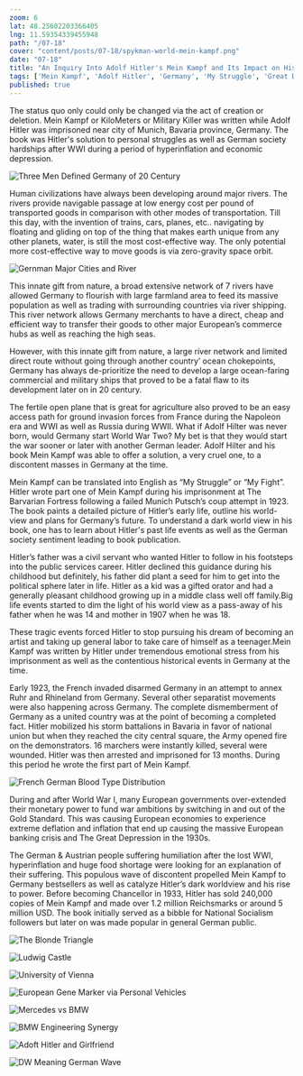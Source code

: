 ```yaml
---
zoom: 6
lat: 48.25602203366405
lng: 11.59354339455948
path: "/07-18"
cover: "content/posts/07-18/spykman-world-mein-kampf.png"
date: "07-18"
title: "An Inquiry Into Adolf Hitler's Mein Kampf and Its Impact on History"
tags: ['Mein Kampf', 'Adolf Hitler', 'Germany', 'My Struggle', 'Great Depression','Economic Recession','Gold Standard','Bank of England','World War II']    
published: true
---
```

The status quo only could only be changed via the act of creation or deletion. Mein Kampf or KiloMeters or Military Killer was written while Adolf Hitler was imprisoned near city of Munich, Bavaria province, Germany. The book was Hitler's solution to personal struggles as well as German society hardships after WWI during a period of hyperinflation and economic depression. 

![Three Men Defined Germany of 20 Century](https://storage.googleapis.com/spykman-world/Three%20Men%20Defines%2020th%20Century%20Germany.png)

Human civilizations have always been developing around major rivers. The rivers provide navigable passage at low energy cost per pound of transported goods in comparison with other modes of transportation. Till this day, with the invention of trains, cars, planes, etc.. navigating by floating and gliding on top of the thing that makes earth unique from any other planets, water, is still the most cost-effective way. The only potential more cost-effective way to move goods is via zero-gravity space orbit.

![Gernman Major Cities and River](https://storage.googleapis.com/spykman-world/German%20Major%20Cities%20and%20Rivers.png)

This innate gift from nature, a broad extensive network of 7 rivers have allowed Germany to flourish with large farmland area to feed its massive population as well as trading with surrounding countries via river shipping. This river network allows Germany merchants to have a direct, cheap and efficient way to transfer their goods to other major European’s commerce hubs as well as reaching the high seas.  

However, with this innate gift from nature, a large river network and limited direct route without going through another country’ ocean chokepoints,  Germany has always de-prioritize the need to develop a large ocean-faring commercial and military ships that proved to be a fatal flaw to its development later on in 20 century. 

The fertile open plane that is great for agriculture also proved to be an easy access path for ground invasion forces from France during the Napoleon era and WWI as well as Russia during WWII. What if Adolf Hilter was never born, would Germany start World War Two? My bet is that they would start the war sooner or later with another German leader. Adolf Hilter and his book Mein Kampf was able to offer a solution, a very cruel one, to a discontent masses in Germany at the time. 

Mein Kampf can be translated into English as “My Struggle” or “My Fight”. Hitler wrote part one of Mein Kampf during his imprisonment at The Barvarian Fortress following a failed Munich Putsch’s coup attempt in 1923. The book paints a detailed picture of Hitler’s early life, outline his world-view and plans for Germany’s future. To understand a dark world view in his book, one has to learn about Hitler's past life events as well as the German society sentiment leading to book publication. 

Hitler’s father was a civil servant who wanted Hitler to follow in his footsteps into the public services career. Hitler declined this guidance during his childhood but definitely, his father did plant a seed for him to get into the political sphere later in life. Hitler as a kid was a gifted orator and had a generally pleasant childhood growing up in a middle class well off family.Big life events started to dim the light of his world view as a pass-away of his father when he was 14 and mother in 1907 when he was 18. 

These tragic events forced Hitler to stop pursuing his dream of becoming an artist and taking up general labor to take care of himself as a teenager.Mein Kampf was written by Hitler under tremendous emotional stress from his imprisonment as well as the contentious historical events in Germany at the time. 

Early 1923, the French invaded disarmed Germany in an attempt to annex Ruhr and Rhineland from Germany. Several other separatist movements were also happening across Germany. The complete dismemberment of Germany as a united country was at the point of becoming a completed fact. Hitler mobilized his storm battalions in Bavaria in favor of national union but when they reached the city central square, the Army opened fire on the demonstrators. 16 marchers were instantly killed, several were wounded. Hitler was then arrested and imprisoned for 13 months. During this period he wrote the first part of Mein Kampf.

![French German Blood Type Distribution](https://storage.googleapis.com/spykman-world/French%20vs%20German%20Blood%20Type%20Distribution.png)

During and after World War I, many European governments over-extended their monetary power to fund war ambitions by switching in and out of the Gold Standard. This was causing European economies to experience extreme deflation and inflation that end up causing the massive European banking crisis and The Great Depression in the 1930s.

The German & Austrian people suffering humiliation after the lost WWI, hyperinflation and huge food shortage were looking for an explanation of their suffering. This populous wave of discontent propelled Mein Kampf to Germany bestsellers as well as catalyze Hitler’s dark worldview and his rise to power. Before becoming Chancellor in 1933, Hitler has sold 240,000 copies of Mein Kampf and made over 1.2 million Reichsmarks or around 5 million USD. The book initially served as a bibble for National Socialism followers but later on was made popular in general German public.

![The Blonde Triangle](https://storage.googleapis.com/spykman-world/German%20City%20At%20Night.png)

![Ludwig Castle](https://storage.googleapis.com/spykman-world/Ludwig%20II%20Castle%20(2).png)

![University of Vienna](https://storage.googleapis.com/spykman-world/University%20of%20Vienna%20(1).png)

![European Gene Marker via Personal Vehicles](https://storage.googleapis.com/spykman-world/European%20Gene%20Marker.png)

![Mercedes vs BMW](https://storage.googleapis.com/spykman-world/Stuttgart%20and%20Munich.png)

![BMW Engineering Synergy](https://storage.googleapis.com/spykman-world/BMV%20Engineering%20Synergy.png)

![Adoft Hitler and Girlfriend](https://storage.googleapis.com/spykman-world/Adoft%20Hitler%20and%20Girlfriend.png)

![DW Meaning German Wave](https://storage.googleapis.com/spykman-world/DW%20Headquarter.png)

